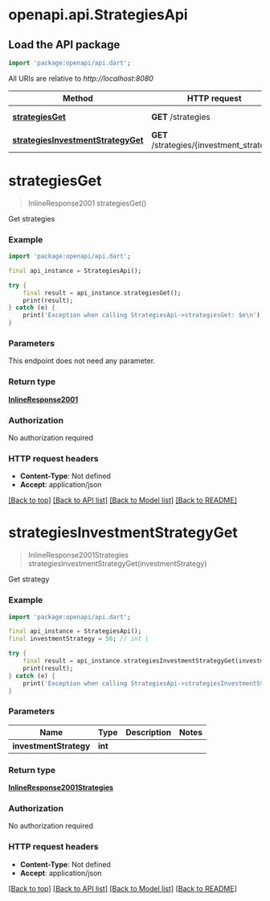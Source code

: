 # openapi.api.StrategiesApi

## Load the API package
```dart
import 'package:openapi/api.dart';
```

All URIs are relative to *http://localhost:8080*

Method | HTTP request | Description
------------- | ------------- | -------------
[**strategiesGet**](StrategiesApi.md#strategiesget) | **GET** /strategies | Get strategies
[**strategiesInvestmentStrategyGet**](StrategiesApi.md#strategiesinvestmentstrategyget) | **GET** /strategies/{investment_strategy} | Get strategy


# **strategiesGet**
> InlineResponse2001 strategiesGet()

Get strategies

### Example 
```dart
import 'package:openapi/api.dart';

final api_instance = StrategiesApi();

try { 
    final result = api_instance.strategiesGet();
    print(result);
} catch (e) {
    print('Exception when calling StrategiesApi->strategiesGet: $e\n');
}
```

### Parameters
This endpoint does not need any parameter.

### Return type

[**InlineResponse2001**](InlineResponse2001.md)

### Authorization

No authorization required

### HTTP request headers

 - **Content-Type**: Not defined
 - **Accept**: application/json

[[Back to top]](#) [[Back to API list]](../README.md#documentation-for-api-endpoints) [[Back to Model list]](../README.md#documentation-for-models) [[Back to README]](../README.md)

# **strategiesInvestmentStrategyGet**
> InlineResponse2001Strategies strategiesInvestmentStrategyGet(investmentStrategy)

Get strategy

### Example 
```dart
import 'package:openapi/api.dart';

final api_instance = StrategiesApi();
final investmentStrategy = 56; // int | 

try { 
    final result = api_instance.strategiesInvestmentStrategyGet(investmentStrategy);
    print(result);
} catch (e) {
    print('Exception when calling StrategiesApi->strategiesInvestmentStrategyGet: $e\n');
}
```

### Parameters

Name | Type | Description  | Notes
------------- | ------------- | ------------- | -------------
 **investmentStrategy** | **int**|  | 

### Return type

[**InlineResponse2001Strategies**](InlineResponse2001Strategies.md)

### Authorization

No authorization required

### HTTP request headers

 - **Content-Type**: Not defined
 - **Accept**: application/json

[[Back to top]](#) [[Back to API list]](../README.md#documentation-for-api-endpoints) [[Back to Model list]](../README.md#documentation-for-models) [[Back to README]](../README.md)


